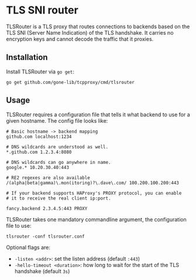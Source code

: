 # TLS SNI router

TLSRouter is a TLS proxy that routes connections to backends based on
the TLS SNI (Server Name Indication) of the TLS handshake. It carries
no encryption keys and cannot decode the traffic that it proxies.

## Installation

Install TLSRouter via `go get`:

```shell
go get github.com/gone-lib/tcpproxy/cmd/tlsrouter
```

## Usage

TLSRouter requires a configuration file that tells it what backend to
use for a given hostname. The config file looks like:

```
# Basic hostname -> backend mapping
github.com localhost:1234

# DNS wildcards are understood as well.
*.github.com 1.2.3.4:8080

# DNS wildcards can go anywhere in name.
google.* 10.20.30.40:443

# RE2 regexes are also available
/(alpha|beta|gamma)\.mon(itoring)?\.dave\.com/ 100.200.100.200:443

# If your backend supports HAProxy's PROXY protocol, you can enable
# it to receive the real client ip:port.

fancy.backend 2.3.4.5:443 PROXY
```

TLSRouter takes one mandatory commandline argument, the configuration file to use:

```shell
tlsrouter -conf tlsrouter.conf
```

Optional flags are:

 * `-listen <addr>`: set the listen address (default `:443`)
 * `-hello-timeout <duration>`: how long to wait for the start of the
   TLS handshake (default `3s`)
